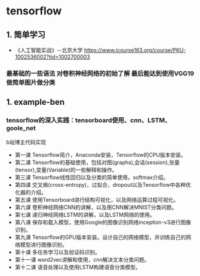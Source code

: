# tensorflow
## 1. 简单学习
* 《人工智能实战》--北京大学 https://www.icourse163.org/course/PKU-1002536002?tid=1002700003
### 最基础的一些语法 对卷积神经网络的初始了解 最后能达到使用VGG19做简单图片做分类

## 1. example-ben
### tensorflow的深入实践：tensorboard使用、cnn、LSTM、goole_net
b站博主代码实现
* 第一课 Tensorflow简介，Anaconda安装，Tensorflow的CPU版本安装。
* 第二课 Tensorflow的基础使用，包括对图(graphs),会话(session),张量(tensor),变量(Variable)的一些解释和操作。
* 第三课 Tensorflow线性回归以及分类的简单使用，softmax介绍。
* 第四课 交叉熵(cross-entropy)，过拟合，dropout以及Tensorflow中各种优化器的介绍。
* 第五课 使用Tensorboard进行结构可视化，以及网络运算过程可视化。
* 第六课 卷积神经网络CNN的讲解，以及用CNN解决MNIST分类问题。
* 第七课 递归神经网络LSTM的讲解，以及LSTM网络的使用。
* 第八课 保存和载入模型，使用Google的图像识别网络inception-v3进行图像识别。
* 第九课 Tensorflow的GPU版本安装。设计自己的网络模型，并训练自己的网络模型进行图像识别。
* 第十课 多任务学习以及验证码识别。
* 第十一课 word2vec讲解和使用，cnn解决文本分类问题。
* 第十二课 语音处理以及使用LSTM构建语音分类模型。
